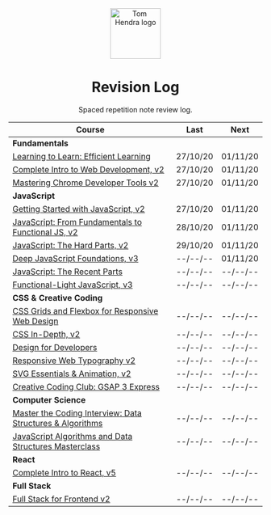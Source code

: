 <div align=center>
<img alt="Tom Hendra logo" src="https://res.cloudinary.com/tomhendra/image/upload/v1567091669/tomhendra-logo/tomhendra-logo-round-1024.png" width="100" />
<h1>Revision Log</h1>
<p>Spaced repetition note review log.</p>
</div>

| Course                                                                                                                   | Last     | Next     |
| ------------------------------------------------------------------------------------------------------------------------ | -------- | -------- |
| **Fundamentals**                                                                                                         |          |          |
| [Learning to Learn: Efficient Learning](10-learning-to-learn)                                                            | 27/10/20 | 01/11/20 |
| [Complete Intro to Web Development, v2](14-fem-beginner/1-complete-intro-to-web-development-v2)                          | 27/10/20 | 01/11/20 |
| [Mastering Chrome Developer Tools v2](14-fem-beginner/5-mastering-chrome-developer-tools-v2)                             | 27/10/20 | 01/11/20 |
| **JavaScript**                                                                                                           |          |          |
| [Getting Started with JavaScript, v2](14-fem-beginner/2-getting-started-with-javascript-v2)                              | 27/10/20 | 01/11/20 |
| [JavaScript: From Fundamentals to Functional JS, v2](14-fem-beginner/4-javascript-from-fundamentals-to-functional-js-v2) | 28/10/20 | 01/11/20 |
| [JavaScript: The Hard Parts, v2](15-fem-professional/1-javascript-the-hard-parts-v2)                                     | 29/10/20 | 01/11/20 |
| [Deep JavaScript Foundations, v3](15-fem-professional/2-deep-javascript-foundations-v3)                                  | --/--/-- | 01/11/20 |
| [JavaScript: The Recent Parts](15-fem-professional/3-javascript-the-recent-parts)                                        | --/--/-- | --/--/-- |
| [Functional-Light JavaScript, v3](15-fem-professional/5-functional-light-javascript-v3)                                  | --/--/-- | --/--/-- |
| **CSS & Creative Coding**                                                                                                |          |          |
| [CSS Grids and Flexbox for Responsive Web Design](14-fem-beginner/3-css-grids-and-flexbox-for-responsive-web-design)     | --/--/-- | --/--/-- |
| [CSS In-Depth, v2](15-fem-professional/6-css-in-depth-v2)                                                                | --/--/-- | --/--/-- |
| [Design for Developers](16-fem-design-to-code/1-design-for-developers)                                                   | --/--/-- | --/--/-- |
| [Responsive Web Typography v2](16-fem-design-to-code/2-responsive-web-typography-v2)                                     | --/--/-- | --/--/-- |
| [SVG Essentials & Animation, v2](16-fem-design-to-code/3-svg-essentials-and-animation-v2)                                | --/--/-- | --/--/-- |
| [Creative Coding Club: GSAP 3 Express](https://www.creativecodingclub.com/courses/gsap-3-express)                        | --/--/-- | --/--/-- |
| **Computer Science**                                                                                                     |          |          |
| [Master the Coding Interview: Data Structures & Algorithms](11-master-the-coding-interview)                              | --/--/-- | --/--/-- |
| [JavaScript Algorithms and Data Structures Masterclass](3-algorithms-and-data-structures)                                | --/--/-- | --/--/-- |
| **React**                                                                                                                |          |          |
| [Complete Intro to React, v5](15-fem-professional/)                                                                      | --/--/-- | --/--/-- |
| **Full Stack**                                                                                                           |          |          |
| [Full Stack for Frontend v2](15-fem-professional/7-full-stack-for-front-end-engineers-v2)                                | --/--/-- | --/--/-- |
